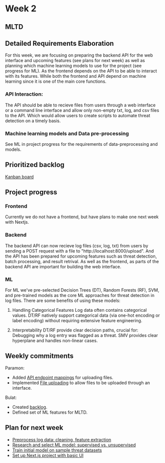 # Week 2
## MLTD

## Detailed Requirements Elaboration

For this week, we are focusing on preparing the backend API for the web interface and upcoming features (see plans for next week) as well as planning which machine learning models to use for the project (see progress for ML). As the frontend depends on the API to be able to interact with its features. While both the frontend and API depend on machine learning since it is one of the main core functions.

### API Interaction:
The API should be able to recieve files from users through a web interface or a command line interface and allow only non-empty txt, log, and csv files to the API. Which would allow users to create scripts to automate threat detection on a timely basis.

### Machine learning models and Data pre-processing
See ML in project progress for the requirements of data-preprocessing and models.

## Prioritized backlog
[Kanban board](https://tree.taiga.io/project/bulatfakhrutdinov-mltd/kanban)

## Project progress

### Frontend
Currently we do not have a frontend, but have plans to make one next week with Nextjs.

### Backend
The backend API can now recieve log files (csv, log, txt) from users by sending a POST request with a file to "http://localhost:8000/upload". And the API has been prepared for upcoming features such as threat detection, batch processing, and result retrival. As well as the frontend, as parts of the backend API are important for building the web interface.

### ML
For ML we've pre-selected Decision Trees (DT), Random Forests (RF), SVM, and pre-trained models as the core ML approaches for threat detection in log files. There are some benefits of using these models:
1) Handling Categorical Features
Log data often contains categorical values.
DT/RF natively support categorical data (via one-hot encoding or label encoding) without requiring extensive feature engineering.

2) Interpretability
DT/RF provide clear decision paths, crucial for:
Debugging why a log entry was flagged as a threat.
SMV provides clear hyperplane and handles non-linear cases.

## Weekly commitments
Paramon:
- Added [API endpoint mappings](https://github.com/IU-Capstone-Project-2025/MLTD/commit/2ad380a773fa665ef44982e56b0b5819a057c05b) for uploading files.
- Implemented [File uploading](https://github.com/IU-Capstone-Project-2025/MLTD/commit/09581e73560c14e63144d4bb92dce79baf9de31e) to allow files to be uploaded through an interface. 

Bulat:
- Created [backlog](https://tree.taiga.io/project/bulatfakhrutdinov-mltd/kanban).
- Defined set of ML features for MLTD.

## Plan for next week
* [Preprocess log data: cleaning, feature extraction](https://tree.taiga.io/project/bulatfakhrutdinov-mltd/us/2?kanban-status=10310817)
* [Research and select ML model: supervised vs. unsupervised](https://tree.taiga.io/project/bulatfakhrutdinov-mltd/us/1?kanban-status=10310817)
* [Train initial model on sample threat datasets](https://tree.taiga.io/project/bulatfakhrutdinov-mltd/us/3?kanban-status=10310817)
* [Set up Next.js project with basic UI](https://tree.taiga.io/project/bulatfakhrutdinov-mltd/us/8?kanban-status=10310817)
